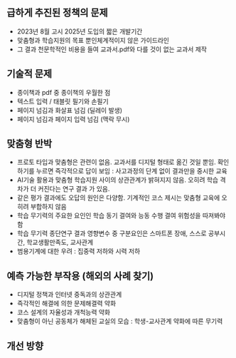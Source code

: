 ## 급하게 추진된 정책의 문제
* 2023년 8월 고시 2025년 도입의 짧은 개발기간
* 맞춤형과 학습지원의 목표 뿐인체계적이지 않은 가이드라인
* 그 결과 천문학적인 비용을 들여 교과서.pdf와 다를 것이 없는 교과서 제작

## 기술적 문제
* 종이책과 pdf 중 종이책의 우월한 점
* 텍스트 입력 / 태블릿 필기와 손필기
* 페이지 넘김과 화살표 넘김 (딜레이 발생)
* 페이지 넘김과 페이지 입력 넘김 (맥락 무시)

## 맞춤형 반박
* 프로토 타입과 맞춤형은 관련이 없음. 교과서를 디지털 형태로 옮긴 것일 뿐임. 확인하기를 누르면 즉각적으로 답이 보임 : 사고과정의 단계 없이 결과만을 중시한 교육
* AI기술 활용과 맞춤형 학습지원 사이의 상관관계가 밝혀지지 않음. 오히려 학습 격차가 더 커진다는 연구 결과 가 있음.
* 같은 평가 결과에도 오답의 원인은 다양함. 기계적인 코스 제시는 맞춤형 교육에 오히려 부합하지 않음
* 학습 무기력의 주요한 요인인 학습 동기 결여와 능동 수행 결여 위험성을 따져봐야함
* 학습 무기력 종단연구 결과 영향변수 중 구분요인은 스마트폰 장애, 스스로 공부시간, 학교생활만족도, 교사관계
* 범용기계에 대한 우려 : 집중력 저하와 시력 저하

## 예측 가능한 부작용 (해외의 사례 찾기)
* 디지털 정책과 인터넷 중독과의 상관관계
* 즉각적인 해결에 의한 문제해결력 약화
* 코스 설계의 자율성과 개척능력 약화
* 맞춤형이 아닌 공동체가 해체된 교실의 모습 : 학생-교사관계 약화에 따른 무기력

## 개선 방향